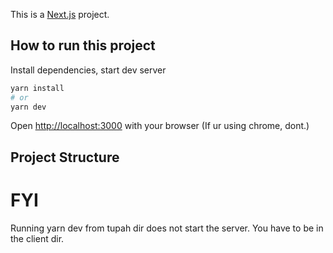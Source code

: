 This is a [Next.js](https://nextjs.org) project.

## How to run this project

Install dependencies, start dev server

```bash
yarn install
# or
yarn dev
```

Open [http://localhost:3000](http://localhost:3000) with your browser (If ur using chrome, dont.)

## Project Structure

# FYI 
Running yarn dev from tupah dir does not start the server.
You have to be in the client dir. 
